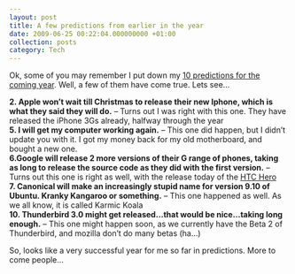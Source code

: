 ```yaml
---
layout: post
title: A few predictions from earlier in the year
date: 2009-06-25 00:22:04.000000000 +01:00
collection: posts
category: Tech
---
```


Ok, some of you may remember I put down my [10 predictions for the coming year](http://yamanickill.wordpress.com/2009/01/07/tech-predictions/). Well, a few of them have come true. Lets see…

**2. Apple won’t wait till Christmas to release their new Iphone, which is what they said they will do.** – Turns out I was right with this one. They have released the iPhone 3Gs already, halfway through the year  
**5. I will get my computer working again.** – This one did happen, but I didn’t update you with it. I got my money back for my old motherboard, and bought a new one.  
**6.Google will release 2 more versions of their G range of phones, taking as long to release the source code as they did with the first version.** – Turns out this one is right as well, with the release today of the [HTC Hero](http://www.wired.com/gadgetlab/2009/06/htc-hero/)  
**7. Canonical will make an increasingly stupid name for version 9.10 of Ubuntu. Kranky Kangaroo or something.** – This one happened as well. As we all know, it is called Karmic Koala  
**10. Thunderbird 3.0 might get released…that would be nice…taking long enough.** – This one might happen soon, as we currently have the Beta 2 of Thunderbird, and mozilla don’t do many betas (ha…)

So, looks like a very successful year for me so far in predictions. More to come people…
